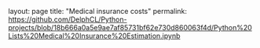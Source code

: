 layout: page
title: "Medical insurance costs"
permalink: https://github.com/DelphCL/Python-projects/blob/18b666a0a5e9ae7af85731bf62e730d860063f4d/Python%20Lists%20Medical%20Insurance%20Estimation.ipynb
